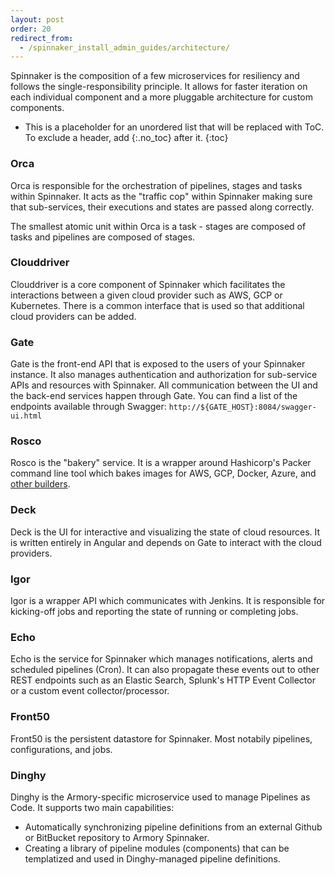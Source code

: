 ```yaml
---
layout: post
order: 20
redirect_from:
  - /spinnaker_install_admin_guides/architecture/
---
```


Spinnaker is the composition of a few microservices for resiliency
and follows the single-responsibility principle.  It allows for faster iteration on each
individual component and a more pluggable architecture for custom components.

* This is a placeholder for an unordered list that will be replaced with ToC. To exclude a header, add {:.no_toc} after it.
{:toc}

### Orca

Orca is responsible for the orchestration of pipelines, stages and tasks within Spinnaker.  It acts as the "traffic cop" within Spinnaker making sure that sub-services, their executions and states are passed along correctly.

The smallest atomic unit within Orca is a task - stages are composed of tasks and pipelines are composed of stages.  

### Clouddriver

Clouddriver is a core component of Spinnaker which facilitates the interactions between a given cloud provider such as AWS, GCP or Kubernetes.  There is a common interface that is used so that additional cloud providers can be added.

### Gate

Gate is the front-end API that is exposed to the users of your Spinnaker instance.  It also manages authentication and authorization for sub-service APIs and resources with Spinnaker.  All communication between the UI and the back-end services happen through Gate.  You can find a list of the endpoints available through Swagger:  `http://${GATE_HOST}:8084/swagger-ui.html`

### Rosco

Rosco is the "bakery" service.  It is a wrapper around Hashicorp's Packer command line tool which bakes images for AWS, GCP, Docker, Azure, and [other builders](https://www.packer.io/docs/builders/index.html).

### Deck

Deck is the UI for interactive and visualizing the state of cloud resources.  It is written entirely in Angular and depends on Gate to interact with the cloud providers.

### Igor

Igor is a wrapper API which communicates with Jenkins.  It is responsible for kicking-off jobs and reporting the state of running or completing jobs.

### Echo

Echo is the service for Spinnaker which manages notifications, alerts and scheduled pipelines (Cron).  It can also propagate these events out to other REST endpoints such as an Elastic Search, Splunk's HTTP Event Collector or a custom event collector/processor.

### Front50
Front50 is the persistent datastore for Spinnaker. Most notabily pipelines, configurations, and jobs.

### Dinghy
Dinghy is the Armory-specific microservice used to manage Pipelines as Code.  It supports two main capabilities:
* Automatically synchronizing pipeline definitions from an external Github or BitBucket repository to Armory Spinnaker.
* Creating a library of pipeline modules (components) that can be templatized and used in Dinghy-managed pipeline definitions.